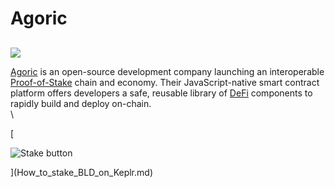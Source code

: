 # Agoric

##

![](https://user-images.githubusercontent.com/95366163/149360849-dd76eefb-047a-4d54-8004-a17467a2a96c.png)

[Agoric](https://agoric.com/) is an open-source development company launching an interoperable [Proof-of-Stake](proof\_of\_stake.md) chain and economy. Their JavaScript-native smart contract platform offers developers a safe, reusable library of [DeFi](defi.md) components to rapidly build and deploy on-chain.\
\


\[

![Stake button](https://user-images.githubusercontent.com/95366163/149494153-86a4870e-1939-4a2e-bb9c-a4ae587bf63e.png)

]\(How\_to\_stake\_BLD\_on\_Keplr.md)
